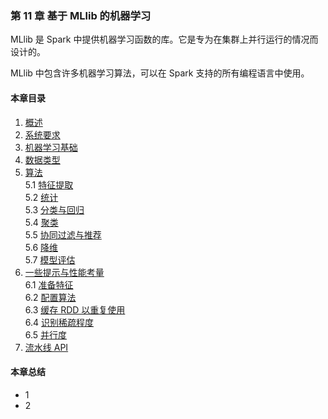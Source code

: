 ### 第 11 章	基于 MLlib 的机器学习 ###
MLlib 是 Spark 中提供机器学习函数的库。它是专为在集群上并行运行的情况而设计的。  

MLlib 中包含许多机器学习算法，可以在 Spark 支持的所有编程语言中使用。

#### 本章目录 ####
1.	[概述]()    
2.	[系统要求]()    
3.	[机器学习基础]()    
4.	[数据类型]()    
5.	[算法]()    
5.1	[特征提取]()    
5.2	[统计]()    
5.3	[分类与回归]()    
5.4	[聚类]()    
5.5	[协同过滤与推荐]()    
5.6	[降维]()    
5.7	[模型评估]()    
6.	[一些提示与性能考量]()    
6.1	[准备特征]()    
6.2	[配置算法]()    
6.3	[缓存 RDD 以重复使用]()    
6.4	[识别稀疏程度]()    
6.5	[并行度]()    
7.	[流水线 API]()     
#### 本章总结 ####    
-   1
-   2